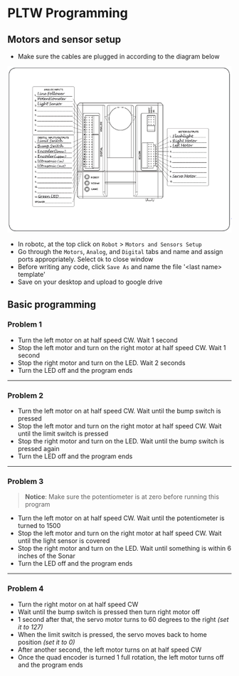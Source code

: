 
# PLTW Programming  

## Motors and sensor setup  
  
* Make sure the cables are plugged in according to the diagram below

![wiring diagram](wiring-diagram.png)

* In robotc, at the top click on `Robot` > `Motors and Sensors Setup`  
* Go through the `Motors`, `Analog`, and `Digital` tabs and name and assign ports appropriately. Select `Ok` to close window  
* Before writing any code, click `Save As` and name the file '\<last name> template'
* Save on your desktop and upload to google drive
  
## Basic programming  
  
### Problem 1  

* Turn the left motor on at half speed CW. Wait 1 second  
* Stop the left motor and turn on the right motor at half speed CW. Wait 1 second
* Stop the right motor and turn on the LED. Wait 2 seconds
* Turn the LED off and the program ends

___

### Problem 2  

* Turn the left motor on at half speed CW. Wait until the bump switch is pressed
* Stop the left motor and turn on the right motor at half speed CW. Wait until the limit switch is pressed
* Stop the right motor and turn on the LED. Wait until the bump switch is pressed again
* Turn the LED off and the program ends

___

### Problem 3

>**Notice**: Make sure the potentiometer is at zero before running this program

* Turn the left motor on at half speed CW. Wait until the potentiometer is turned to 1500
* Stop the left motor and turn on the right motor at half speed CW. Wait until the light sensor is covered
* Stop the right motor and turn on the LED. Wait until something is within 6 inches of the Sonar
* Turn the LED off and the program ends

___

### Problem 4

* Turn the right motor on at half speed CW
* Wait until the bump switch is pressed then turn right motor off
* 1 second after that, the servo motor turns to 60 degrees to the right _(set it to 127)_
* When the limit switch is pressed, the servo moves back to home position _(set it to 0)_
* After another second, the left motor turns on at half speed CW
* Once the quad encoder is turned 1 full rotation, the left motor turns off and the program ends

